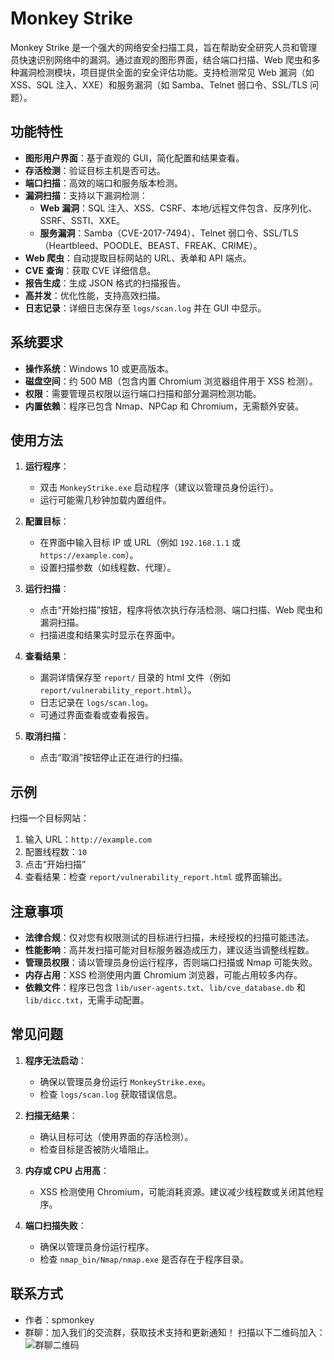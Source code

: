 # Monkey Strike

Monkey Strike 是一个强大的网络安全扫描工具，旨在帮助安全研究人员和管理员快速识别网络中的漏洞。通过直观的图形界面，结合端口扫描、Web 爬虫和多种漏洞检测模块，项目提供全面的安全评估功能。支持检测常见 Web 漏洞（如 XSS、SQL 注入、XXE）和服务漏洞（如 Samba、Telnet 弱口令、SSL/TLS 问题）。

## 功能特性

- **图形用户界面**：基于直观的 GUI，简化配置和结果查看。
- **存活检测**：验证目标主机是否可达。
- **端口扫描**：高效的端口和服务版本检测。
- **漏洞扫描**：支持以下漏洞检测：
  - **Web 漏洞**：SQL 注入、XSS、CSRF、本地/远程文件包含、反序列化、SSRF、SSTI、XXE。
  - **服务漏洞**：Samba（CVE-2017-7494）、Telnet 弱口令、SSL/TLS（Heartbleed、POODLE、BEAST、FREAK、CRIME）。
- **Web 爬虫**：自动提取目标网站的 URL、表单和 API 端点。
- **CVE 查询**：获取 CVE 详细信息。
- **报告生成**：生成 JSON 格式的扫描报告。
- **高并发**：优化性能，支持高效扫描。
- **日志记录**：详细日志保存至 `logs/scan.log` 并在 GUI 中显示。

## 系统要求

- **操作系统**：Windows 10 或更高版本。
- **磁盘空间**：约 500 MB（包含内置 Chromium 浏览器组件用于 XSS 检测）。
- **权限**：需要管理员权限以运行端口扫描和部分漏洞检测功能。
- **内置依赖**：程序已包含 Nmap、NPCap 和 Chromium，无需额外安装。

## 使用方法

1. **运行程序**：
   - 双击 `MonkeyStrike.exe` 启动程序（建议以管理员身份运行）。
   - 运行可能需几秒钟加载内置组件。

2. **配置目标**：
   - 在界面中输入目标 IP 或 URL（例如 `192.168.1.1` 或 `https://example.com`）。
   - 设置扫描参数（如线程数、代理）。

3. **运行扫描**：
   - 点击“开始扫描”按钮，程序将依次执行存活检测、端口扫描、Web 爬虫和漏洞扫描。
   - 扫描进度和结果实时显示在界面中。

4. **查看结果**：
   - 漏洞详情保存至 `report/` 目录的 html 文件（例如 `report/vulnerability_report.html`）。
   - 日志记录在 `logs/scan.log`。
   - 可通过界面查看或查看报告。

5. **取消扫描**：
   - 点击“取消”按钮停止正在进行的扫描。

## 示例

扫描一个目标网站：
1. 输入 URL：`http://example.com`
2. 配置线程数：`10`
3. 点击“开始扫描”
4. 查看结果：检查 `report/vulnerability_report.html` 或界面输出。

## 注意事项

- **法律合规**：仅对您有权限测试的目标进行扫描，未经授权的扫描可能违法。
- **性能影响**：高并发扫描可能对目标服务器造成压力，建议适当调整线程数。
- **管理员权限**：请以管理员身份运行程序，否则端口扫描或 Nmap 可能失败。
- **内存占用**：XSS 检测使用内置 Chromium 浏览器，可能占用较多内存。
- **依赖文件**：程序已包含 `lib/user-agents.txt`、`lib/cve_database.db` 和 `lib/dicc.txt`，无需手动配置。

## 常见问题

1. **程序无法启动**：
   - 确保以管理员身份运行 `MonkeyStrike.exe`。
   - 检查 `logs/scan.log` 获取错误信息。

2. **扫描无结果**：
   - 确认目标可达（使用界面的存活检测）。
   - 检查目标是否被防火墙阻止。

3. **内存或 CPU 占用高**：
   - XSS 检测使用 Chromium，可能消耗资源。建议减少线程数或关闭其他程序。

4. **端口扫描失败**：
   - 确保以管理员身份运行程序。
   - 检查 `nmap_bin/Nmap/nmap.exe` 是否存在于程序目录。

## 联系方式

- 作者：spmonkey
- 群聊：加入我们的交流群，获取技术支持和更新通知！
扫描以下二维码加入：
![群聊二维码](images/qr_code.png)
